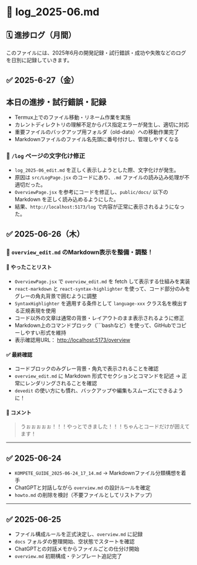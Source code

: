 # 📗 log_2025-06.md

## 🗓️ 進捗ログ（月間）

このファイルには、2025年6月の開発記録・試行錯誤・成功や失敗などのログを日別に記録していきます。



## ✅ 2025-6-27（金）

## 本日の進捗・試行錯誤・記録

- Termux上でのファイル移動・リネーム作業を実施  
- カレントディレクトリの理解不足からパス指定エラーが発生し、適切に対応  
- 重要ファイルのバックアップ用フォルダ（old-data）への移動作業完了  
- Markdownファイルのファイル名先頭に番号付けし、管理しやすくなる


### 🔧 `/log` ページの文字化け修正

- `log_2025-06_edit.md` を正しく表示しようとした際、文字化けが発生。
- 原因は `src/LogPage.jsx` のコードにあり、`.md` ファイルの読み込み処理が不適切だった。
- `OverviewPage.jsx` を参考にコードを修正し、`public/docs/` 以下の Markdown を正しく読み込めるようにした。
- 結果、`http://localhost:5173/log` で内容が正常に表示されるようになった。



## ✅ 2025-06-26（木）

### 📄 `overview_edit.md` のMarkdown表示を整備・調整！

#### 🔧 やったことリスト

- `OverviewPage.jsx` で `overview_edit.md` を fetch して表示する仕組みを実装
- `react-markdown` と `react-syntax-highlighter` を使って、コード部分のみをグレーの角丸背景で囲むように調整
- `SyntaxHighlighter` を適用する条件として `language-xxx` クラス名を検出する正規表現を使用
- コード以外の文章は通常の背景・レイアウトのまま表示されるように修正
- Markdown上のコマンドブロック（```bashなど）を使って、GitHubでコピーしやすい形式を維持
- 表示確認用URL： [http://localhost:5173/overview](http://localhost:5173/overview)

#### ✅ 最終確認

- コードブロックのみグレー背景・角丸で表示されることを確認
- `overview_edit.md` に Markdown 形式でセクションとコマンドを記述 → 正常にレンダリングされることを確認
- `devedit` の使い方にも慣れ、バックアップや編集もスムーズにできるように！

#### 💬 コメント

> うぉぉぉぉぉ！！！やっとできました！！！ちゃんとコードだけが囲えてます！


---

## ✅ 2025-06-24

- `KOMPETE_GUIDE_2025-06-24_17_14.md` → Markdownファイル分類構想を着手
- ChatGPTと対話しながら `overview.md` の設計ルールを確定
- `howto.md` の削除を検討（不要ファイルとしてリストアップ）

---

## ✅ 2025-06-25

- ファイル構成ルールを正式決定し、`overview.md` に記録
- `docs` フォルダの整理開始、空状態でスタートを確認
- ChatGPTとの対話メモからファイルごとの仕分け開始
- `overview.md` 初期構成・テンプレート追記完了
